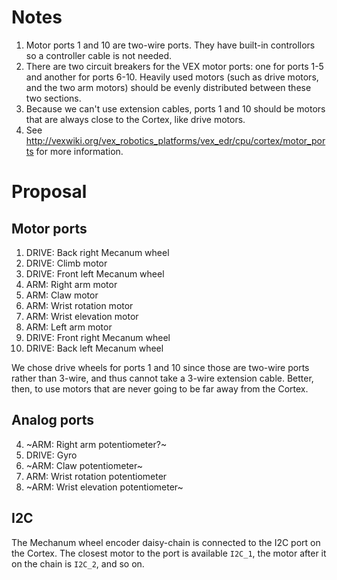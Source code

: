 Notes
=====

1. Motor ports 1 and 10 are two-wire ports.  They have built-in controllors so
   a controller cable is not needed.
2. There are two circuit breakers for the VEX motor ports: one for ports 1-5
   and another for ports 6-10.  Heavily used motors (such as drive motors, and
   the two arm motors) should be evenly distributed between these two
   sections.
3. Because we can't use extension cables, ports 1 and 10 should be motors that
   are always close to the Cortex, like drive motors.
4. See http://vexwiki.org/vex_robotics_platforms/vex_edr/cpu/cortex/motor_ports
   for more information.

Proposal
========

Motor ports
-----------

1. DRIVE: Back right Mecanum wheel
2. DRIVE: Climb motor
3. DRIVE: Front left Mecanum wheel
4. ARM: Right arm motor
5. ARM: Claw motor
6. ARM: Wrist rotation motor
7. ARM: Wrist elevation motor
8. ARM: Left arm motor
9. DRIVE: Front right Mecanum wheel
10. DRIVE: Back left Mecanum wheel

We chose drive wheels for ports 1 and 10 since those are two-wire
ports rather than 3-wire, and thus cannot take a 3-wire extension
cable.  Better, then, to use motors that are never going to be far
away from the Cortex.

Analog ports
------------
4. ~ARM: Right arm potentiometer?~
5. DRIVE: Gyro
6. ~ARM: Claw potentiometer~
7. ARM: Wrist rotation potentiometer
8. ~ARM: Wrist elevation potentiometer~

I2C
---

The Mechanum wheel encoder daisy-chain is connected to the I2C port on the Cortex.  The closest motor to the port is available `I2C_1`, the motor after it on the chain is `I2C_2`, and so on.

